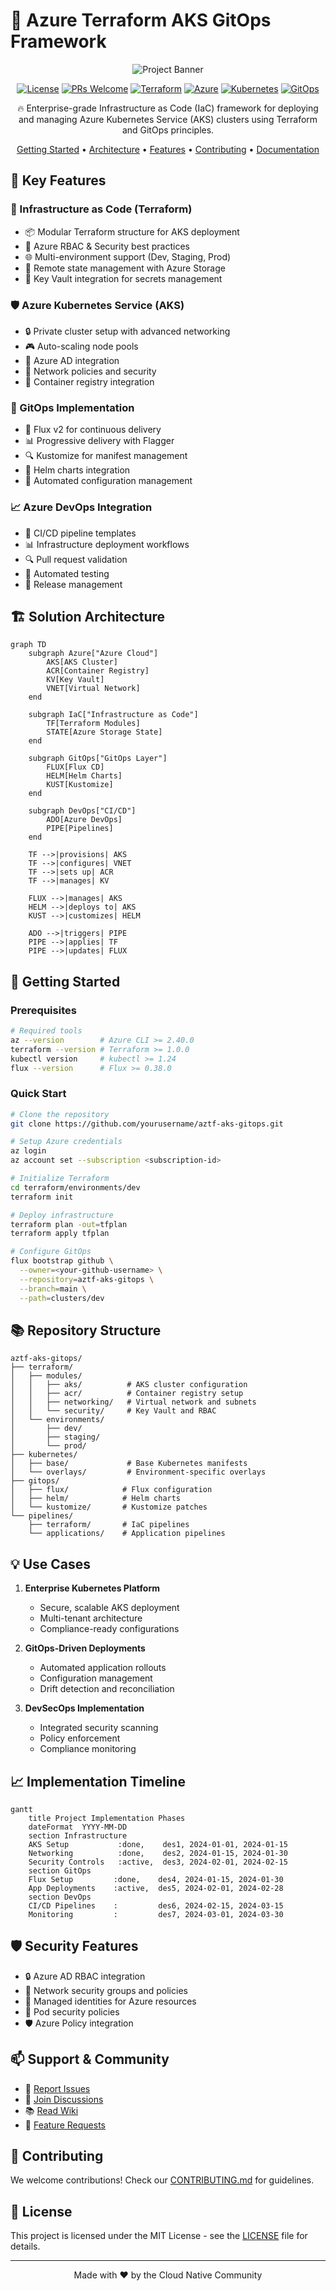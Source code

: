 # 🚀 Azure Terraform AKS GitOps Framework

<div align="center">

![Project Banner](https://img.shields.io/badge/Azure-Terraform--AKS--GitOps-0078D4?style=for-the-badge&logo=microsoftazure&logoColor=white)

[![License](https://img.shields.io/badge/License-MIT-blue.svg)](LICENSE)
[![PRs Welcome](https://img.shields.io/badge/PRs-welcome-brightgreen.svg)](CONTRIBUTING.md)
[![Terraform](https://img.shields.io/badge/terraform-%235835CC.svg?style=flat&logo=terraform&logoColor=white)](https://www.terraform.io/)
[![Azure](https://img.shields.io/badge/azure-%230072C6.svg?style=flat&logo=azure-devops&logoColor=white)](https://azure.microsoft.com/)
[![Kubernetes](https://img.shields.io/badge/kubernetes-%23326ce5.svg?style=flat&logo=kubernetes&logoColor=white)](https://kubernetes.io/)
[![GitOps](https://img.shields.io/badge/GitOps-Flux-blue?style=flat&logo=git&logoColor=white)](https://fluxcd.io/)

🔥 Enterprise-grade Infrastructure as Code (IaC) framework for deploying and managing Azure Kubernetes Service (AKS) clusters using Terraform and GitOps principles.

[Getting Started](#getting-started) •
[Architecture](#architecture) •
[Features](#features) •
[Contributing](#contributing) •
[Documentation](#documentation)

</div>

## 🎯 Key Features

### 🌟 Infrastructure as Code (Terraform)
- 📦 Modular Terraform structure for AKS deployment
- 🔐 Azure RBAC & Security best practices
- 🌐 Multi-environment support (Dev, Staging, Prod)
- 🔄 Remote state management with Azure Storage
- 🔑 Key Vault integration for secrets management

### 🛡️ Azure Kubernetes Service (AKS)
- 🔒 Private cluster setup with advanced networking
- 🎮 Auto-scaling node pools
- 🔑 Azure AD integration
- 🚦 Network policies and security
- 🔄 Container registry integration

### 🔄 GitOps Implementation
- 🚢 Flux v2 for continuous delivery
- 📊 Progressive delivery with Flagger
- 🔍 Kustomize for manifest management
- 🎯 Helm charts integration
- 📝 Automated configuration management

### 📈 Azure DevOps Integration
- 🔄 CI/CD pipeline templates
- 📊 Infrastructure deployment workflows
- 🔍 Pull request validation
- 🎯 Automated testing
- 📝 Release management

## 🏗️ Solution Architecture

```mermaid
graph TD
    subgraph Azure["Azure Cloud"]
        AKS[AKS Cluster]
        ACR[Container Registry]
        KV[Key Vault]
        VNET[Virtual Network]
    end
    
    subgraph IaC["Infrastructure as Code"]
        TF[Terraform Modules]
        STATE[Azure Storage State]
    end
    
    subgraph GitOps["GitOps Layer"]
        FLUX[Flux CD]
        HELM[Helm Charts]
        KUST[Kustomize]
    end
    
    subgraph DevOps["CI/CD"]
        ADO[Azure DevOps]
        PIPE[Pipelines]
    end
    
    TF -->|provisions| AKS
    TF -->|configures| VNET
    TF -->|sets up| ACR
    TF -->|manages| KV
    
    FLUX -->|manages| AKS
    HELM -->|deploys to| AKS
    KUST -->|customizes| HELM
    
    ADO -->|triggers| PIPE
    PIPE -->|applies| TF
    PIPE -->|updates| FLUX
```

## 🚀 Getting Started

### Prerequisites
```bash
# Required tools
az --version        # Azure CLI >= 2.40.0
terraform --version # Terraform >= 1.0.0
kubectl version     # kubectl >= 1.24
flux --version      # Flux >= 0.38.0
```

### Quick Start
```bash
# Clone the repository
git clone https://github.com/yourusername/aztf-aks-gitops.git

# Setup Azure credentials
az login
az account set --subscription <subscription-id>

# Initialize Terraform
cd terraform/environments/dev
terraform init

# Deploy infrastructure
terraform plan -out=tfplan
terraform apply tfplan

# Configure GitOps
flux bootstrap github \
  --owner=<your-github-username> \
  --repository=aztf-aks-gitops \
  --branch=main \
  --path=clusters/dev
```

## 📚 Repository Structure

```
aztf-aks-gitops/
├── terraform/
│   ├── modules/
│   │   ├── aks/          # AKS cluster configuration
│   │   ├── acr/          # Container registry setup
│   │   ├── networking/   # Virtual network and subnets
│   │   └── security/     # Key Vault and RBAC
│   └── environments/
│       ├── dev/
│       ├── staging/
│       └── prod/
├── kubernetes/
│   ├── base/             # Base Kubernetes manifests
│   └── overlays/         # Environment-specific overlays
├── gitops/
│   ├── flux/            # Flux configuration
│   ├── helm/            # Helm charts
│   └── kustomize/       # Kustomize patches
└── pipelines/
    ├── terraform/       # IaC pipelines
    └── applications/    # Application pipelines
```

## 💡 Use Cases

1. **Enterprise Kubernetes Platform**
   - Secure, scalable AKS deployment
   - Multi-tenant architecture
   - Compliance-ready configurations

2. **GitOps-Driven Deployments**
   - Automated application rollouts
   - Configuration management
   - Drift detection and reconciliation

3. **DevSecOps Implementation**
   - Integrated security scanning
   - Policy enforcement
   - Compliance monitoring

## 📈 Implementation Timeline

```mermaid
gantt
    title Project Implementation Phases
    dateFormat  YYYY-MM-DD
    section Infrastructure
    AKS Setup           :done,    des1, 2024-01-01, 2024-01-15
    Networking          :done,    des2, 2024-01-15, 2024-01-30
    Security Controls   :active,  des3, 2024-02-01, 2024-02-15
    section GitOps
    Flux Setup         :done,    des4, 2024-01-15, 2024-01-30
    App Deployments    :active,  des5, 2024-02-01, 2024-02-28
    section DevOps
    CI/CD Pipelines    :         des6, 2024-02-15, 2024-03-15
    Monitoring         :         des7, 2024-03-01, 2024-03-30
```

## 🛡️ Security Features

- 🔒 Azure AD RBAC integration
- 🚪 Network security groups and policies
- 🔑 Managed identities for Azure resources
- 📝 Pod security policies
- 🛡️ Azure Policy integration

## 📫 Support & Community

- 📧 [Report Issues](https://github.com/yourusername/aztf-aks-gitops/issues)
- 💬 [Join Discussions](https://github.com/yourusername/aztf-aks-gitops/discussions)
- 📚 [Read Wiki](https://github.com/yourusername/aztf-aks-gitops/wiki)
- 🎯 [Feature Requests](https://github.com/yourusername/aztf-aks-gitops/issues/new)

## 🤝 Contributing

We welcome contributions! Check our [CONTRIBUTING.md](CONTRIBUTING.md) for guidelines.

## 📝 License

This project is licensed under the MIT License - see the [LICENSE](LICENSE) file for details.

---

<div align="center">

Made with ❤️ by the Cloud Native Community

</div>
